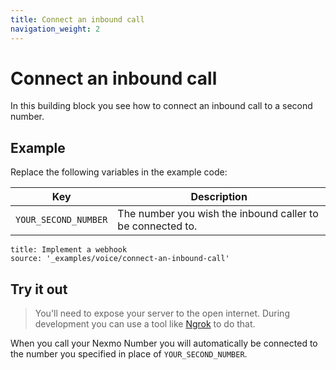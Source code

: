 ```yaml
---
title: Connect an inbound call
navigation_weight: 2
---
```


# Connect an inbound call

In this building block you see how to connect an inbound call to a second number.

## Example

Replace the following variables in the example code:

Key |	Description
-- | --
`YOUR_SECOND_NUMBER` |	The number you wish the inbound caller to be connected to.

```building_blocks
title: Implement a webhook 
source: '_examples/voice/connect-an-inbound-call'
```

## Try it out

> You'll need to expose your server to the open internet. During development you can use a tool like [Ngrok](https://www.nexmo.com/blog/2017/07/04/local-development-nexmo-ngrok-tunnel-dr/) to do that.

When you call your Nexmo Number you will automatically be connected to the
number you specified in place of `YOUR_SECOND_NUMBER`.
